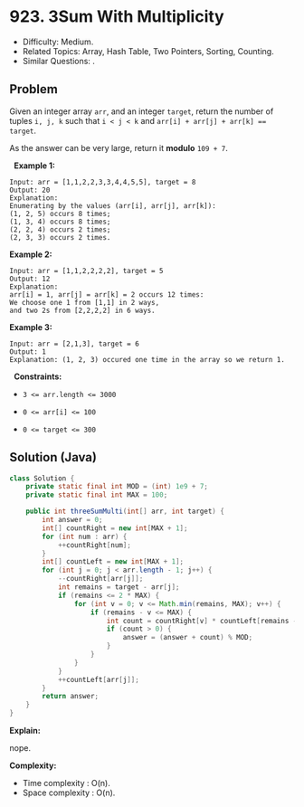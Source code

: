 # 923. 3Sum With Multiplicity

- Difficulty: Medium.
- Related Topics: Array, Hash Table, Two Pointers, Sorting, Counting.
- Similar Questions: .

## Problem

Given an integer array ```arr```, and an integer ```target```, return the number of tuples ```i, j, k``` such that ```i < j < k``` and ```arr[i] + arr[j] + arr[k] == target```.

As the answer can be very large, return it **modulo** ```109 + 7```.

 
**Example 1:**

```
Input: arr = [1,1,2,2,3,3,4,4,5,5], target = 8
Output: 20
Explanation: 
Enumerating by the values (arr[i], arr[j], arr[k]):
(1, 2, 5) occurs 8 times;
(1, 3, 4) occurs 8 times;
(2, 2, 4) occurs 2 times;
(2, 3, 3) occurs 2 times.
```

**Example 2:**

```
Input: arr = [1,1,2,2,2,2], target = 5
Output: 12
Explanation: 
arr[i] = 1, arr[j] = arr[k] = 2 occurs 12 times:
We choose one 1 from [1,1] in 2 ways,
and two 2s from [2,2,2,2] in 6 ways.
```

**Example 3:**

```
Input: arr = [2,1,3], target = 6
Output: 1
Explanation: (1, 2, 3) occured one time in the array so we return 1.
```

 
**Constraints:**


	
- ```3 <= arr.length <= 3000```
	
- ```0 <= arr[i] <= 100```
	
- ```0 <= target <= 300```



## Solution (Java)

```java
class Solution {
    private static final int MOD = (int) 1e9 + 7;
    private static final int MAX = 100;

    public int threeSumMulti(int[] arr, int target) {
        int answer = 0;
        int[] countRight = new int[MAX + 1];
        for (int num : arr) {
            ++countRight[num];
        }
        int[] countLeft = new int[MAX + 1];
        for (int j = 0; j < arr.length - 1; j++) {
            --countRight[arr[j]];
            int remains = target - arr[j];
            if (remains <= 2 * MAX) {
                for (int v = 0; v <= Math.min(remains, MAX); v++) {
                    if (remains - v <= MAX) {
                        int count = countRight[v] * countLeft[remains - v];
                        if (count > 0) {
                            answer = (answer + count) % MOD;
                        }
                    }
                }
            }
            ++countLeft[arr[j]];
        }
        return answer;
    }
}
```

**Explain:**

nope.

**Complexity:**

* Time complexity : O(n).
* Space complexity : O(n).

